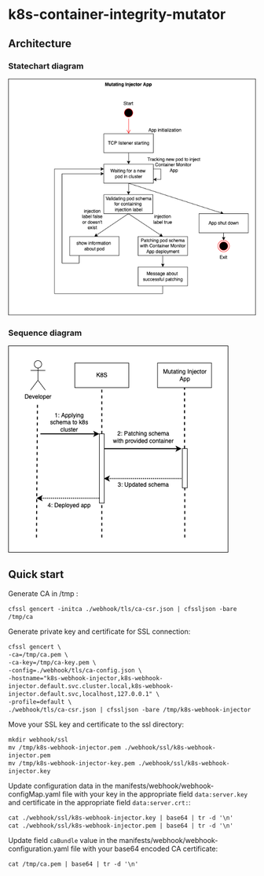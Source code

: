 # k8s-container-integrity-mutator
## Architecture
### Statechart diagram
![File location: docs/diagrams/mutatorStatechartDiagram.png](/docs/diagrams/mutatorStatechartDiagram.png?raw=true "Statechart diagram")
### Sequence diagram
![File location: docs/diagrams/mutatorSequenceDiagram.png](/docs/diagrams/mutatorSequenceDiagram.png?raw=true "Sequence diagram")
## Quick start
Generate CA in /tmp :
```
cfssl gencert -initca ./webhook/tls/ca-csr.json | cfssljson -bare /tmp/ca
```

Generate private key and certificate for SSL connection:
```
cfssl gencert \
-ca=/tmp/ca.pem \
-ca-key=/tmp/ca-key.pem \
-config=./webhook/tls/ca-config.json \
-hostname="k8s-webhook-injector,k8s-webhook-injector.default.svc.cluster.local,k8s-webhook-injector.default.svc,localhost,127.0.0.1" \
-profile=default \
./webhook/tls/ca-csr.json | cfssljson -bare /tmp/k8s-webhook-injector
```

Move your SSL key and certificate to the ssl directory:
```
mkdir webhook/ssl
mv /tmp/k8s-webhook-injector.pem ./webhook/ssl/k8s-webhook-injector.pem
mv /tmp/k8s-webhook-injector-key.pem ./webhook/ssl/k8s-webhook-injector.key
```

Update configuration data in the manifests/webhook/webhook-configMap.yaml file with your key in the appropriate field `data:server.key` and certificate in the appropriate field `data:server.crt:`:
```
cat ./webhook/ssl/k8s-webhook-injector.key | base64 | tr -d '\n'
cat ./webhook/ssl/k8s-webhook-injector.pem | base64 | tr -d '\n'
```

Update field `caBundle` value in the manifests/webhook/webhook-configuration.yaml file with your base64 encoded CA certificate:
```
cat /tmp/ca.pem | base64 | tr -d '\n'
```
